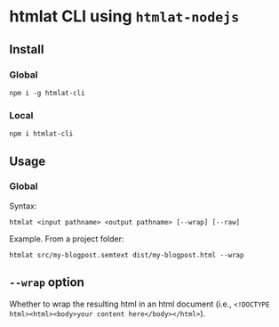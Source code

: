 # htmlat CLI using `htmlat-nodejs`
## Install
### Global
`npm i -g htmlat-cli`
### Local
`npm i htmlat-cli`

## Usage
### Global
Syntax:

`htmlat <input pathname> <output pathname> [--wrap] [--raw]`

Example. From a project folder:

`htmlat src/my-blogpost.semtext dist/my-blogpost.html --wrap`

## `--wrap` option
Whether to wrap the resulting html in an html document (i.e., `<!DOCTYPE html><html><body>your content here</body></html>`).

